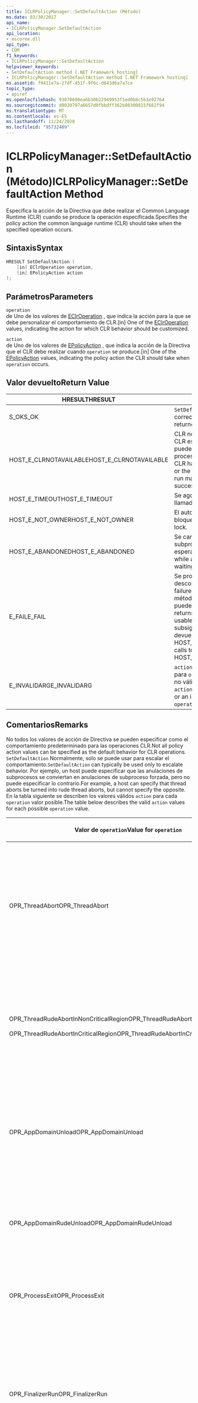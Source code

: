 ```yaml
---
title: ICLRPolicyManager::SetDefaultAction (Método)
ms.date: 03/30/2017
api_name:
- ICLRPolicyManager.SetDefaultAction
api_location:
- mscoree.dll
api_type:
- COM
f1_keywords:
- ICLRPolicyManager::SetDefaultAction
helpviewer_keywords:
- SetDefaultAction method [.NET Framework hosting]
- ICLRPolicyManager::SetDefaultAction method [.NET Framework hosting]
ms.assetid: f9411e7a-27df-451f-9f6c-d643d6a7a7ce
topic_type:
- apiref
ms.openlocfilehash: 93070690ea6b30b22949953f1ed0b8c5b1e92764
ms.sourcegitcommit: d8020797a6657d0fbbdff362b80300815f682f94
ms.translationtype: MT
ms.contentlocale: es-ES
ms.lasthandoff: 11/24/2020
ms.locfileid: "95732489"
---
```

# <a name="iclrpolicymanagersetdefaultaction-method"></a><span data-ttu-id="afa30-102">ICLRPolicyManager::SetDefaultAction (Método)</span><span class="sxs-lookup"><span data-stu-id="afa30-102">ICLRPolicyManager::SetDefaultAction Method</span></span>

<span data-ttu-id="afa30-103">Especifica la acción de la Directiva que debe realizar el Common Language Runtime (CLR) cuando se produce la operación especificada.</span><span class="sxs-lookup"><span data-stu-id="afa30-103">Specifies the policy action the common language runtime (CLR) should take when the specified operation occurs.</span></span>  
  
## <a name="syntax"></a><span data-ttu-id="afa30-104">Sintaxis</span><span class="sxs-lookup"><span data-stu-id="afa30-104">Syntax</span></span>  
  
```cpp  
HRESULT SetDefaultAction (  
    [in] EClrOperation operation,  
    [in] EPolicyAction action  
);  
```  
  
## <a name="parameters"></a><span data-ttu-id="afa30-105">Parámetros</span><span class="sxs-lookup"><span data-stu-id="afa30-105">Parameters</span></span>  

 `operation`  
 <span data-ttu-id="afa30-106">de Uno de los valores de [EClrOperation](eclroperation-enumeration.md) , que indica la acción para la que se debe personalizar el comportamiento de CLR.</span><span class="sxs-lookup"><span data-stu-id="afa30-106">[in] One of the [EClrOperation](eclroperation-enumeration.md) values, indicating the action for which CLR behavior should be customized.</span></span>  
  
 `action`  
 <span data-ttu-id="afa30-107">de Uno de los valores de [EPolicyAction](epolicyaction-enumeration.md) , que indica la acción de la Directiva que el CLR debe realizar cuando `operation` se produce.</span><span class="sxs-lookup"><span data-stu-id="afa30-107">[in] One of the [EPolicyAction](epolicyaction-enumeration.md) values, indicating the policy action the CLR should take when `operation` occurs.</span></span>  
  
## <a name="return-value"></a><span data-ttu-id="afa30-108">Valor devuelto</span><span class="sxs-lookup"><span data-stu-id="afa30-108">Return Value</span></span>  
  
|<span data-ttu-id="afa30-109">HRESULT</span><span class="sxs-lookup"><span data-stu-id="afa30-109">HRESULT</span></span>|<span data-ttu-id="afa30-110">Descripción</span><span class="sxs-lookup"><span data-stu-id="afa30-110">Description</span></span>|  
|-------------|-----------------|  
|<span data-ttu-id="afa30-111">S_OK</span><span class="sxs-lookup"><span data-stu-id="afa30-111">S_OK</span></span>|<span data-ttu-id="afa30-112">`SetDefaultAction` se devolvió correctamente.</span><span class="sxs-lookup"><span data-stu-id="afa30-112">`SetDefaultAction` returned successfully.</span></span>|  
|<span data-ttu-id="afa30-113">HOST_E_CLRNOTAVAILABLE</span><span class="sxs-lookup"><span data-stu-id="afa30-113">HOST_E_CLRNOTAVAILABLE</span></span>|<span data-ttu-id="afa30-114">CLR no se ha cargado en un proceso o CLR está en un estado en el que no puede ejecutar código administrado ni procesar la llamada correctamente.</span><span class="sxs-lookup"><span data-stu-id="afa30-114">The CLR has not been loaded into a process, or the CLR is in a state in which it cannot run managed code or process the call successfully.</span></span>|  
|<span data-ttu-id="afa30-115">HOST_E_TIMEOUT</span><span class="sxs-lookup"><span data-stu-id="afa30-115">HOST_E_TIMEOUT</span></span>|<span data-ttu-id="afa30-116">Se agotó el tiempo de espera de la llamada.</span><span class="sxs-lookup"><span data-stu-id="afa30-116">The call timed out.</span></span>|  
|<span data-ttu-id="afa30-117">HOST_E_NOT_OWNER</span><span class="sxs-lookup"><span data-stu-id="afa30-117">HOST_E_NOT_OWNER</span></span>|<span data-ttu-id="afa30-118">El autor de la llamada no posee el bloqueo.</span><span class="sxs-lookup"><span data-stu-id="afa30-118">The caller does not own the lock.</span></span>|  
|<span data-ttu-id="afa30-119">HOST_E_ABANDONED</span><span class="sxs-lookup"><span data-stu-id="afa30-119">HOST_E_ABANDONED</span></span>|<span data-ttu-id="afa30-120">Se canceló un evento mientras un subproceso o fibra bloqueados estaba esperando en él.</span><span class="sxs-lookup"><span data-stu-id="afa30-120">An event was canceled while a blocked thread or fiber was waiting on it.</span></span>|  
|<span data-ttu-id="afa30-121">E_FAIL</span><span class="sxs-lookup"><span data-stu-id="afa30-121">E_FAIL</span></span>|<span data-ttu-id="afa30-122">Se produjo un error grave desconocido.</span><span class="sxs-lookup"><span data-stu-id="afa30-122">An unknown catastrophic failure occurred.</span></span> <span data-ttu-id="afa30-123">Después de que un método devuelve E_FAIL, CLR ya no se puede usar en el proceso.</span><span class="sxs-lookup"><span data-stu-id="afa30-123">After a method returns E_FAIL, the CLR is no longer usable within the process.</span></span> <span data-ttu-id="afa30-124">Las llamadas subsiguientes a métodos de hospedaje devuelven HOST_E_CLRNOTAVAILABLE.</span><span class="sxs-lookup"><span data-stu-id="afa30-124">Subsequent calls to hosting methods return HOST_E_CLRNOTAVAILABLE.</span></span>|  
|<span data-ttu-id="afa30-125">E_INVALIDARG</span><span class="sxs-lookup"><span data-stu-id="afa30-125">E_INVALIDARG</span></span>|<span data-ttu-id="afa30-126">`action`Se especificó un valor no válido para `operation` o se proporcionó un valor no válido para `operation` .</span><span class="sxs-lookup"><span data-stu-id="afa30-126">An invalid `action` was specified for the `operation`, or an invalid value was supplied for `operation`.</span></span>|  
  
## <a name="remarks"></a><span data-ttu-id="afa30-127">Comentarios</span><span class="sxs-lookup"><span data-stu-id="afa30-127">Remarks</span></span>  

 <span data-ttu-id="afa30-128">No todos los valores de acción de Directiva se pueden especificar como el comportamiento predeterminado para las operaciones CLR.</span><span class="sxs-lookup"><span data-stu-id="afa30-128">Not all policy action values can be specified as the default behavior for CLR operations.</span></span> <span data-ttu-id="afa30-129">`SetDefaultAction` Normalmente, solo se puede usar para escalar el comportamiento.</span><span class="sxs-lookup"><span data-stu-id="afa30-129">`SetDefaultAction` can typically be used only to escalate behavior.</span></span> <span data-ttu-id="afa30-130">Por ejemplo, un host puede especificar que las anulaciones de subprocesos se conviertan en anulaciones de subproceso forzada, pero no puede especificar lo contrario.</span><span class="sxs-lookup"><span data-stu-id="afa30-130">For example, a host can specify that thread aborts be turned into rude thread aborts, but cannot specify the opposite.</span></span> <span data-ttu-id="afa30-131">En la tabla siguiente se describen los valores válidos `action` para cada `operation` valor posible.</span><span class="sxs-lookup"><span data-stu-id="afa30-131">The table below describes the valid `action` values for each possible `operation` value.</span></span>  
  
|<span data-ttu-id="afa30-132">Valor de `operation`</span><span class="sxs-lookup"><span data-stu-id="afa30-132">Value for `operation`</span></span>|<span data-ttu-id="afa30-133">Valores válidos para `action`</span><span class="sxs-lookup"><span data-stu-id="afa30-133">Valid values for `action`</span></span>|  
|---------------------------|-------------------------------|  
|<span data-ttu-id="afa30-134">OPR_ThreadAbort</span><span class="sxs-lookup"><span data-stu-id="afa30-134">OPR_ThreadAbort</span></span>|<span data-ttu-id="afa30-135">- eAbortThread</span><span class="sxs-lookup"><span data-stu-id="afa30-135">-   eAbortThread</span></span><br /><span data-ttu-id="afa30-136">- eRudeAbortThread</span><span class="sxs-lookup"><span data-stu-id="afa30-136">-   eRudeAbortThread</span></span><br /><span data-ttu-id="afa30-137">- eUnloadAppDomain</span><span class="sxs-lookup"><span data-stu-id="afa30-137">-   eUnloadAppDomain</span></span><br /><span data-ttu-id="afa30-138">- eRudeUnloadAppDomain</span><span class="sxs-lookup"><span data-stu-id="afa30-138">-   eRudeUnloadAppDomain</span></span><br /><span data-ttu-id="afa30-139">- eExitProcess</span><span class="sxs-lookup"><span data-stu-id="afa30-139">-   eExitProcess</span></span><br /><span data-ttu-id="afa30-140">- eFastExitProcess</span><span class="sxs-lookup"><span data-stu-id="afa30-140">-   eFastExitProcess</span></span><br /><span data-ttu-id="afa30-141">- eRudeExitProcess</span><span class="sxs-lookup"><span data-stu-id="afa30-141">-   eRudeExitProcess</span></span><br /><span data-ttu-id="afa30-142">- eDisableRuntime</span><span class="sxs-lookup"><span data-stu-id="afa30-142">-   eDisableRuntime</span></span>|  
|<span data-ttu-id="afa30-143">OPR_ThreadRudeAbortInNonCriticalRegion</span><span class="sxs-lookup"><span data-stu-id="afa30-143">OPR_ThreadRudeAbortInNonCriticalRegion</span></span><br /><br /> <span data-ttu-id="afa30-144">OPR_ThreadRudeAbortInCriticalRegion</span><span class="sxs-lookup"><span data-stu-id="afa30-144">OPR_ThreadRudeAbortInCriticalRegion</span></span>|<span data-ttu-id="afa30-145">- eRudeAbortThread</span><span class="sxs-lookup"><span data-stu-id="afa30-145">-   eRudeAbortThread</span></span><br /><span data-ttu-id="afa30-146">- eUnloadAppDomain</span><span class="sxs-lookup"><span data-stu-id="afa30-146">-   eUnloadAppDomain</span></span><br /><span data-ttu-id="afa30-147">- eRudeUnloadAppDomain</span><span class="sxs-lookup"><span data-stu-id="afa30-147">-   eRudeUnloadAppDomain</span></span><br /><span data-ttu-id="afa30-148">- eExitProcess</span><span class="sxs-lookup"><span data-stu-id="afa30-148">-   eExitProcess</span></span><br /><span data-ttu-id="afa30-149">- eFastExitProcess</span><span class="sxs-lookup"><span data-stu-id="afa30-149">-   eFastExitProcess</span></span><br /><span data-ttu-id="afa30-150">- eRudeExitProcess</span><span class="sxs-lookup"><span data-stu-id="afa30-150">-   eRudeExitProcess</span></span><br /><span data-ttu-id="afa30-151">- eDisableRuntime</span><span class="sxs-lookup"><span data-stu-id="afa30-151">-   eDisableRuntime</span></span>|  
|<span data-ttu-id="afa30-152">OPR_AppDomainUnload</span><span class="sxs-lookup"><span data-stu-id="afa30-152">OPR_AppDomainUnload</span></span>|<span data-ttu-id="afa30-153">- eUnloadAppDomain</span><span class="sxs-lookup"><span data-stu-id="afa30-153">-   eUnloadAppDomain</span></span><br /><span data-ttu-id="afa30-154">- eRudeUnloadAppDomain</span><span class="sxs-lookup"><span data-stu-id="afa30-154">-   eRudeUnloadAppDomain</span></span><br /><span data-ttu-id="afa30-155">- eExitProcess</span><span class="sxs-lookup"><span data-stu-id="afa30-155">-   eExitProcess</span></span><br /><span data-ttu-id="afa30-156">- eFastExitProcess</span><span class="sxs-lookup"><span data-stu-id="afa30-156">-   eFastExitProcess</span></span><br /><span data-ttu-id="afa30-157">- eRudeExitProcess</span><span class="sxs-lookup"><span data-stu-id="afa30-157">-   eRudeExitProcess</span></span><br /><span data-ttu-id="afa30-158">- eDisableRuntime</span><span class="sxs-lookup"><span data-stu-id="afa30-158">-   eDisableRuntime</span></span>|  
|<span data-ttu-id="afa30-159">OPR_AppDomainRudeUnload</span><span class="sxs-lookup"><span data-stu-id="afa30-159">OPR_AppDomainRudeUnload</span></span>|<span data-ttu-id="afa30-160">- eRudeUnloadAppDomain</span><span class="sxs-lookup"><span data-stu-id="afa30-160">-   eRudeUnloadAppDomain</span></span><br /><span data-ttu-id="afa30-161">- eExitProcess</span><span class="sxs-lookup"><span data-stu-id="afa30-161">-   eExitProcess</span></span><br /><span data-ttu-id="afa30-162">- eFastExitProcess</span><span class="sxs-lookup"><span data-stu-id="afa30-162">-   eFastExitProcess</span></span><br /><span data-ttu-id="afa30-163">- eRudeExitProcess</span><span class="sxs-lookup"><span data-stu-id="afa30-163">-   eRudeExitProcess</span></span><br /><span data-ttu-id="afa30-164">- eDisableRuntime</span><span class="sxs-lookup"><span data-stu-id="afa30-164">-   eDisableRuntime</span></span>|  
|<span data-ttu-id="afa30-165">OPR_ProcessExit</span><span class="sxs-lookup"><span data-stu-id="afa30-165">OPR_ProcessExit</span></span>|<span data-ttu-id="afa30-166">- eExitProcess</span><span class="sxs-lookup"><span data-stu-id="afa30-166">-   eExitProcess</span></span><br /><span data-ttu-id="afa30-167">- eFastExitProcess</span><span class="sxs-lookup"><span data-stu-id="afa30-167">-   eFastExitProcess</span></span><br /><span data-ttu-id="afa30-168">- eRudeExitProcess</span><span class="sxs-lookup"><span data-stu-id="afa30-168">-   eRudeExitProcess</span></span><br /><span data-ttu-id="afa30-169">- eDisableRuntime</span><span class="sxs-lookup"><span data-stu-id="afa30-169">-   eDisableRuntime</span></span>|  
|<span data-ttu-id="afa30-170">OPR_FinalizerRun</span><span class="sxs-lookup"><span data-stu-id="afa30-170">OPR_FinalizerRun</span></span>|<span data-ttu-id="afa30-171">- eNoAction</span><span class="sxs-lookup"><span data-stu-id="afa30-171">-   eNoAction</span></span><br /><span data-ttu-id="afa30-172">- eAbortThread</span><span class="sxs-lookup"><span data-stu-id="afa30-172">-   eAbortThread</span></span><br /><span data-ttu-id="afa30-173">- eRudeAbortThread</span><span class="sxs-lookup"><span data-stu-id="afa30-173">-   eRudeAbortThread</span></span><br /><span data-ttu-id="afa30-174">- eUnloadAppDomain</span><span class="sxs-lookup"><span data-stu-id="afa30-174">-   eUnloadAppDomain</span></span><br /><span data-ttu-id="afa30-175">- eRudeUnloadAppDomain</span><span class="sxs-lookup"><span data-stu-id="afa30-175">-   eRudeUnloadAppDomain</span></span><br /><span data-ttu-id="afa30-176">- eExitProcess</span><span class="sxs-lookup"><span data-stu-id="afa30-176">-   eExitProcess</span></span><br /><span data-ttu-id="afa30-177">- eFastExitProcess</span><span class="sxs-lookup"><span data-stu-id="afa30-177">-   eFastExitProcess</span></span><br /><span data-ttu-id="afa30-178">- eRudeExitProcess</span><span class="sxs-lookup"><span data-stu-id="afa30-178">-   eRudeExitProcess</span></span><br /><span data-ttu-id="afa30-179">- eDisableRuntime</span><span class="sxs-lookup"><span data-stu-id="afa30-179">-   eDisableRuntime</span></span>|  
  
## <a name="requirements"></a><span data-ttu-id="afa30-180">Requisitos</span><span class="sxs-lookup"><span data-stu-id="afa30-180">Requirements</span></span>  

 <span data-ttu-id="afa30-181">**Plataformas:** Vea [Requisitos de sistema](../../get-started/system-requirements.md).</span><span class="sxs-lookup"><span data-stu-id="afa30-181">**Platforms:** See [System Requirements](../../get-started/system-requirements.md).</span></span>  
  
 <span data-ttu-id="afa30-182">**Encabezado:** MSCorEE. h</span><span class="sxs-lookup"><span data-stu-id="afa30-182">**Header:** MSCorEE.h</span></span>  
  
 <span data-ttu-id="afa30-183">**Biblioteca:** Se incluye como un recurso en MSCorEE.dll</span><span class="sxs-lookup"><span data-stu-id="afa30-183">**Library:** Included as a resource in MSCorEE.dll</span></span>  
  
 <span data-ttu-id="afa30-184">**.NET Framework versiones:**[!INCLUDE[net_current_v20plus](../../../../includes/net-current-v20plus-md.md)]</span><span class="sxs-lookup"><span data-stu-id="afa30-184">**.NET Framework Versions:** [!INCLUDE[net_current_v20plus](../../../../includes/net-current-v20plus-md.md)]</span></span>  
  
## <a name="see-also"></a><span data-ttu-id="afa30-185">Consulte también</span><span class="sxs-lookup"><span data-stu-id="afa30-185">See also</span></span>

- [<span data-ttu-id="afa30-186">EClrOperation (Enumeración)</span><span class="sxs-lookup"><span data-stu-id="afa30-186">EClrOperation Enumeration</span></span>](eclroperation-enumeration.md)
- [<span data-ttu-id="afa30-187">EPolicyAction (Enumeración)</span><span class="sxs-lookup"><span data-stu-id="afa30-187">EPolicyAction Enumeration</span></span>](epolicyaction-enumeration.md)
- [<span data-ttu-id="afa30-188">ICLRPolicyManager (Interfaz)</span><span class="sxs-lookup"><span data-stu-id="afa30-188">ICLRPolicyManager Interface</span></span>](iclrpolicymanager-interface.md)
